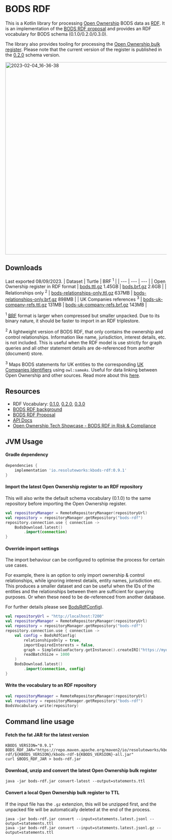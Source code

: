 # BODS RDF

This is a Kotlin library for processing [Open Ownership](https://www.openownership.org/) BODS data 
as [RDF](https://www.w3.org/RDF/). It is an implementation of the [BODS RDF proposal](https://docs.google.com/document/d/1vej-UkK7QtmfKrmU6aD15vceIzJDsCv1jbHCJWgn9hs)
and provides an RDF vocabulary for BODS schema (0.1.0/0.2.0/0.3.0).

The library also provides tooling for processing the [Open Ownership bulk register](https://register.openownership.org/download).
Please note that the current version of the register is published in the [0.2.0](https://standard.openownership.org/en/0.1.0/)
schema version.

<img width="600" alt="2023-02-04_16-36-38" src="https://user-images.githubusercontent.com/2995576/216779559-64e9e754-efdb-44bd-8b9a-a1f87c643332.png">

## Downloads
Last exported 08/09/2023.
| Dataset | Turtle | BRF <sup>1</sup> |
| --- | --- | --- |
| Open Ownership register in RDF format | [bods.ttl.gz](https://bods-rdf.s3-eu-west-1.amazonaws.com/data/bods.ttl.gz) 1.45GB | [bods.brf.gz](https://bods-rdf.s3-eu-west-1.amazonaws.com/data/bods.brf.gz) 2.6GB |
| Relationships only <sup>2</sup> | [bods-relationships-only.ttl.gz](https://bods-rdf.s3-eu-west-1.amazonaws.com/data/bods-relationships-only.ttl.gz) 637MB | [bods-relationships-only.brf.gz](https://bods-rdf.s3-eu-west-1.amazonaws.com/data/bods-relationships-only.brf.gz) 898MB |
| UK Companies references <sup>3</sup> | [bods-uk-company-refs.ttl.gz](https://bods-rdf.s3-eu-west-1.amazonaws.com/data/bods-uk-company-refs.ttl.gz) 131MB | [bods-uk-company-refs.brf.gz](https://bods-rdf.s3-eu-west-1.amazonaws.com/data/bods-uk-company-refs.brf.gz) 143MB |

<sup>1</sup> [BRF](https://rdf4j.org/javadoc/latest/org/eclipse/rdf4j/rio/RDFFormat.html#BINARY) format is larger when compressed but smaller unpacked.
Due to its binary nature, it should be faster to import in an RDF triplestore.   


<sup>2</sup> A lightweight version of BODS RDF, that only contains the ownership and control relationships.
Information like name, jurisdiction, interest details, etc. is not included. This is useful when the RDF model is use strictly
for graph queries and all other statement details are de-referenced from another (document) store.


<sup>3</sup> Maps BODS statements for UK entities to the corresponding 
[UK Companies Identifiers](https://www.data.gov.uk/dataset/5a33338a-e142-4f05-9458-ca7283f410b3/company-identifiers-uris) using `owl:sameAs`.
Useful for data linking between Open Ownership and other sources.
Read more about this [here](https://world.hey.com/cos/using-bods-rdf-to-link-beneficial-ownership-records-with-other-datasets-0383cbd9).


## Resources
* RDF Vocabulary:
[0.1.0](https://github.com/cosmin-marginean/kbods/blob/main/kbods-rdf/src/main/resources/vocabulary/bods-vocabulary-0.1.0.ttl),
[0.2.0](https://github.com/cosmin-marginean/kbods/blob/main/kbods-rdf/src/main/resources/vocabulary/bods-vocabulary-0.2.0.ttl),
[0.3.0](https://github.com/cosmin-marginean/kbods/blob/main/kbods-rdf/src/main/resources/vocabulary/bods-vocabulary-0.3.0.ttl)
* [BODS RDF background](https://world.hey.com/cos/an-rdf-vocabulary-for-beneficial-ownership-data-7a762fe1)
* [BODS RDF Proposal](https://docs.google.com/document/d/1vej-UkK7QtmfKrmU6aD15vceIzJDsCv1jbHCJWgn9hs)
* [API Docs](https://cosmin-marginean.github.io/bods-rdf/dokka)
* [Open Ownership Tech Showcase - BODS RDF in Risk & Compliance](https://github.com/cosmin-marginean/bods-rdf/blob/main/docs/OO-TechShowcase-May2022.pdf)

## JVM Usage
#### Gradle dependency
```groovy
dependencies {
    implementation 'io.resoluteworks:kbods-rdf:0.9.1'
}
```

#### Import the latest Open Ownership register to an RDF repository
This will also write the default schema vocabulary (0.1.0) to the same repository before importing the Open Ownership register.
```kotlin
val repositoryManager = RemoteRepositoryManager(repositoryUrl)
val repository = repositoryManager.getRepository("bods-rdf")
repository.connection.use { connection ->
    BodsDownload.latest()
        .import(connection)
}
```

#### Override import settings
The import behaviour can be configured to optimise the process for certain use cases.

For example, there is an option to only import ownership & control relationships,
while ignoring interest details, entity names, jurisdiction etc. This produces a smaller dataset and can be useful
when the IDs of the entities and the relationships between them are sufficient for querying purposes. Or when these need to be de-referenced from another database.

For further details please see [BodsRdfConfig]([https://cosmin-marginean.github.io/kbods/dokka/kbods-rdf/kbods-rdf/org.kbods.rdf/-bods-rdf-config/index.html)).

```kotlin
val repositoryUrl = "http://localhost:7200"
val repositoryManager = RemoteRepositoryManager(repositoryUrl)
val repository = repositoryManager.getRepository("bods-rdf")
repository.connection.use { connection ->
    val config = BodsRdfConfig(
        relationshipsOnly = true,
        importExpiredInterests = false,
        graph = SimpleValueFactory.getInstance().createIRI("https://mydomain.com", "mygraph"),
        readBatchSize = 1000
    )
    BodsDownload.latest()
        .import(connection, config)
}
```

#### Write the vocabulary to an RDF repository
```kotlin
val repositoryManager = RemoteRepositoryManager(repositoryUrl)
val repository = repositoryManager.getRepository("bods-rdf")
BodsVocabulary.write(repository)
```

## Command line usage

#### Fetch the fat JAR for the latest version
```shell
KBODS_VERSION="0.9.1"
BODS_RDF_JAR="https://repo.maven.apache.org/maven2/io/resoluteworks/kbods-rdf/${KBODS_VERSION}/kbods-rdf-${KBODS_VERSION}-all.jar"
curl $BODS_RDF_JAR > bods-rdf.jar
```

#### Download, unzip and convert the latest Open Ownership bulk register
```shell
java -jar bods-rdf.jar convert-latest --output=statements.ttl
```

#### Convert a local Open Ownership bulk register to TTL
If the input file has the `.gz` extenzion, this will be unzipped first, and the unpacked file will be automatically deleted at the end of the process.
```shell
java -jar bods-rdf.jar convert --input=statements.latest.jsonl --output=statements.ttl
java -jar bods-rdf.jar convert --input=statements.latest.jsonl.gz --output=statements.ttl
```
